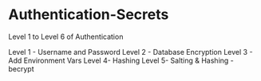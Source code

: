 # Authentication-Secrets
Level 1 to Level 6 of Authentication



Level 1 - Username and Password
Level 2 - Database Encryption
Level 3 - Add Environment Vars
Level 4- Hashing
Level 5- Salting & Hashing - becrypt

